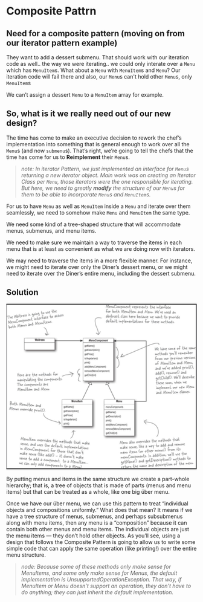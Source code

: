 # Composite Pattrn

## Need for a composite pattern (moving on from our iterator pattern example)

They want to add a dessert submenu. That should work with our iteration code as well.. the way we were iterating.. we could only interate over a `Menu` which has `MenuItem`s. What about a `Menu` with `MenuItem`s and `Menu`? Our iteration code will fail there and also, our `Menu`s can't hold other `Menu`s, only `MenuItem`s

We can’t assign a dessert `Menu` to a `MenuItem` array for example.

## So, what is it we really need out of our new design?

The time has come to make an executive decision to rework the chef’s implementation into something that is general enough to work over all the `Menu`s (and now `submenu`s). That’s right, we’re going to tell the chefs that the time has come for us to **Reimplement** their `Menu`s.

> _*note: In iterator Pattern, we just implemented an interface for `Menu`s returning a new iterator object. Main work was on creating an Iterator Class per `Menu`, those iterators were the one responsible for iterating. But here, we need to greatly **modify** the structure of our `Menu`s for them to be able to incorporate `Menu`s and `MenuItem`s.*_

For us to have `Menu` as well as `MenuItem` inside a `Menu` and iterate over them seamlessly, we need to somehow make `Menu` and `MenuItem` the same type.

We need some kind of a tree-shaped structure that will accommodate menus, submenus, and menu items.

We need to make sure we maintain a way to traverse the items in each menu that is at least as convenient as what we are doing now with iterators.

We may need to traverse the items in a more flexible manner. For instance, we might need to iterate over only the Diner’s dessert menu, or we might need to iterate over the Diner’s entire menu, including the dessert submenu.

## Solution

![composite uml](./uml_example.png)

By putting menus and items in the same structure we create a part-whole hierarchy; that is, a tree of objects that is made of parts (menus and menu items) but that can be treated as a whole, like one big über menu.

Once we have our über menu, we can use this pattern to treat “individual objects and compositions uniformly.” What does that mean? It means if we have a tree structure of menus, submenus, and perhaps subsubmenus along with menu items, then any menu is a “composition” because it can contain both other menus and menu items. The individual objects are just the menu items — they don’t hold other objects. As you’ll see, using a design that follows the Composite Pattern is going to allow us to write some simple code that can apply the same operation (like printing!) over the entire menu structure.

> _*node: Because some of these methods only make sense for MenuItems, and some only make sense for Menus, the default implementation is UnsupportedOperationException. That way, if MenuItem or Menu doesn’t support an operation, they don’t have to do anything; they can just inherit the default implementation.*_
